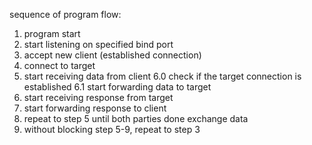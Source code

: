 sequence of program flow:
1. program start
2. start listening on specified bind port
3. accept new client (established connection)
4. connect to target
5. start receiving data from client
6.0 check if the target connection is established
6.1 start forwarding data to target
7. start receiving response from target
8. start forwarding response to client
9. repeat to step 5 until both parties done exchange data
10. without blocking step 5-9, repeat to step 3
